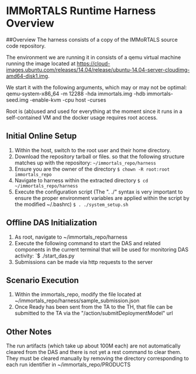 # IMMoRTALS Runtime Harness Overview

##Overview
The harness consists of a copy of the IMMoRTALS source code repository.

The environment we are running it in consists of a qemu virtual machine running the image located at https://cloud-images.ubuntu.com/releases/14.04/release/ubuntu-14.04-server-cloudimg-amd64-disk1.img.

We start it with the following arguments, which may or may not be optimal: qemu-system-x86_64 -m 12288 -hda immortals.img -hdb immortals-seed.img -enable-kvm -cpu host -curses

Root is (ab)used and used for everything at the moment since it runs in a self-contained VM and the docker usage requires root access.

## Initial Online Setup
1.  Within the host, switch to the root user and their home directory.
2.  Download the repository tarball or files. so that the following structure matches up with the repository:
    `~/immortals_repo/harness`
3.  Ensure you are the owner of the directory
    `$ chown -R root:root immortals_repo`
3.  Navigate to harness within the extracted directory
    `$ cd ~/immortals_repo/harness`
4.  Execute the configuration script (The ". ./" syntax is very important to ensure the proper environment variables are applied within the script by the modified ~/.bashrc)
    `$ . ./system_setup.sh`

## Offline DAS Initialization
1.  As root, navigate to ~/immortals_repo/harness
2.  Execute the following command to start the DAS and related components in the current terminal that will be used for monitoring DAS activity:
    `$ ./start_das.py
4.  Submissions can be made via http requests to the server

## Scenario Execution
1. Within the immortals_repo, modify the file located at ~/immortals_repo/harness/sample_submission.json
2. Once Ready has been sent from the TA to the TH, that file can be submitted to the TA via the "/action/submitDeploymentModel" url

## Other Notes
The run artifacts (which take up about 100M each) are not automatically cleared from the DAS and there is not yet a
 rest command to clear them. They must be cleared manually by removing the directory corresponding to each run 
 identifier in ~/immortals_repo/PRODUCTS  
